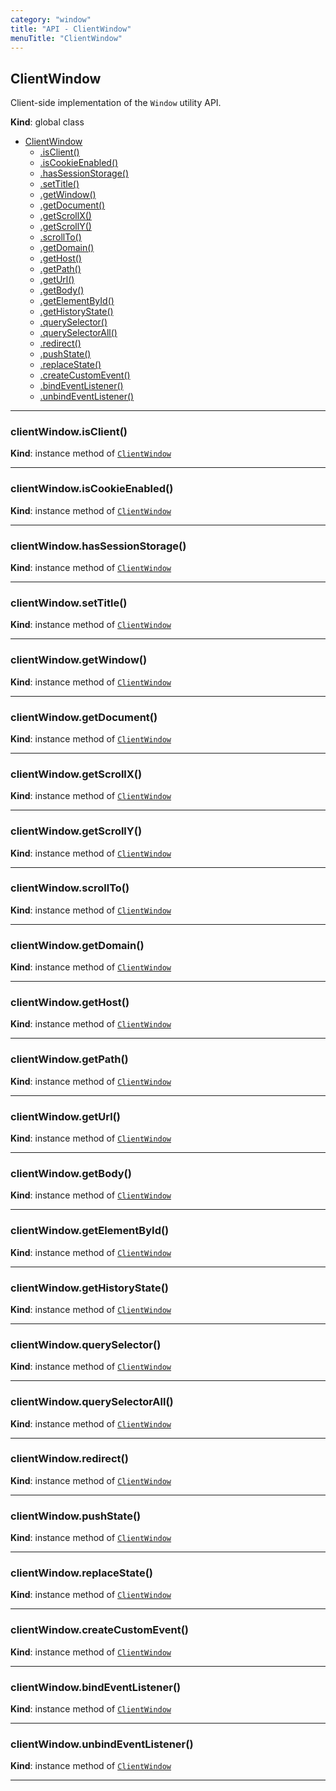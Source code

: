 ```yaml
---
category: "window"
title: "API - ClientWindow"
menuTitle: "ClientWindow"
---
```


## ClientWindow&nbsp;<a name="ClientWindow" href="https://github.com/seznam/ima/blob/v17.9.0/packages/core/src/window/ClientWindow.js#L8" target="_blank"><span class="icon"><i class="fas fa-external-link-alt fa-xs"></i></span></a>
Client-side implementation of the <code>Window</code> utility API.

**Kind**: global class  

* [ClientWindow](#ClientWindow)
    * [.isClient()](#ClientWindow+isClient)
    * [.isCookieEnabled()](#ClientWindow+isCookieEnabled)
    * [.hasSessionStorage()](#ClientWindow+hasSessionStorage)
    * [.setTitle()](#ClientWindow+setTitle)
    * [.getWindow()](#ClientWindow+getWindow)
    * [.getDocument()](#ClientWindow+getDocument)
    * [.getScrollX()](#ClientWindow+getScrollX)
    * [.getScrollY()](#ClientWindow+getScrollY)
    * [.scrollTo()](#ClientWindow+scrollTo)
    * [.getDomain()](#ClientWindow+getDomain)
    * [.getHost()](#ClientWindow+getHost)
    * [.getPath()](#ClientWindow+getPath)
    * [.getUrl()](#ClientWindow+getUrl)
    * [.getBody()](#ClientWindow+getBody)
    * [.getElementById()](#ClientWindow+getElementById)
    * [.getHistoryState()](#ClientWindow+getHistoryState)
    * [.querySelector()](#ClientWindow+querySelector)
    * [.querySelectorAll()](#ClientWindow+querySelectorAll)
    * [.redirect()](#ClientWindow+redirect)
    * [.pushState()](#ClientWindow+pushState)
    * [.replaceState()](#ClientWindow+replaceState)
    * [.createCustomEvent()](#ClientWindow+createCustomEvent)
    * [.bindEventListener()](#ClientWindow+bindEventListener)
    * [.unbindEventListener()](#ClientWindow+unbindEventListener)


* * *

### clientWindow.isClient()&nbsp;<a name="ClientWindow+isClient" href="https://github.com/seznam/ima/blob/v17.9.0/packages/core/src/window/ClientWindow.js#L16" target="_blank"><span class="icon"><i class="fas fa-external-link-alt fa-xs"></i></span></a>
**Kind**: instance method of [<code>ClientWindow</code>](#ClientWindow)  

* * *

### clientWindow.isCookieEnabled()&nbsp;<a name="ClientWindow+isCookieEnabled" href="https://github.com/seznam/ima/blob/v17.9.0/packages/core/src/window/ClientWindow.js#L23" target="_blank"><span class="icon"><i class="fas fa-external-link-alt fa-xs"></i></span></a>
**Kind**: instance method of [<code>ClientWindow</code>](#ClientWindow)  

* * *

### clientWindow.hasSessionStorage()&nbsp;<a name="ClientWindow+hasSessionStorage" href="https://github.com/seznam/ima/blob/v17.9.0/packages/core/src/window/ClientWindow.js#L30" target="_blank"><span class="icon"><i class="fas fa-external-link-alt fa-xs"></i></span></a>
**Kind**: instance method of [<code>ClientWindow</code>](#ClientWindow)  

* * *

### clientWindow.setTitle()&nbsp;<a name="ClientWindow+setTitle" href="https://github.com/seznam/ima/blob/v17.9.0/packages/core/src/window/ClientWindow.js#L52" target="_blank"><span class="icon"><i class="fas fa-external-link-alt fa-xs"></i></span></a>
**Kind**: instance method of [<code>ClientWindow</code>](#ClientWindow)  

* * *

### clientWindow.getWindow()&nbsp;<a name="ClientWindow+getWindow" href="https://github.com/seznam/ima/blob/v17.9.0/packages/core/src/window/ClientWindow.js#L59" target="_blank"><span class="icon"><i class="fas fa-external-link-alt fa-xs"></i></span></a>
**Kind**: instance method of [<code>ClientWindow</code>](#ClientWindow)  

* * *

### clientWindow.getDocument()&nbsp;<a name="ClientWindow+getDocument" href="https://github.com/seznam/ima/blob/v17.9.0/packages/core/src/window/ClientWindow.js#L66" target="_blank"><span class="icon"><i class="fas fa-external-link-alt fa-xs"></i></span></a>
**Kind**: instance method of [<code>ClientWindow</code>](#ClientWindow)  

* * *

### clientWindow.getScrollX()&nbsp;<a name="ClientWindow+getScrollX" href="https://github.com/seznam/ima/blob/v17.9.0/packages/core/src/window/ClientWindow.js#L73" target="_blank"><span class="icon"><i class="fas fa-external-link-alt fa-xs"></i></span></a>
**Kind**: instance method of [<code>ClientWindow</code>](#ClientWindow)  

* * *

### clientWindow.getScrollY()&nbsp;<a name="ClientWindow+getScrollY" href="https://github.com/seznam/ima/blob/v17.9.0/packages/core/src/window/ClientWindow.js#L88" target="_blank"><span class="icon"><i class="fas fa-external-link-alt fa-xs"></i></span></a>
**Kind**: instance method of [<code>ClientWindow</code>](#ClientWindow)  

* * *

### clientWindow.scrollTo()&nbsp;<a name="ClientWindow+scrollTo" href="https://github.com/seznam/ima/blob/v17.9.0/packages/core/src/window/ClientWindow.js#L103" target="_blank"><span class="icon"><i class="fas fa-external-link-alt fa-xs"></i></span></a>
**Kind**: instance method of [<code>ClientWindow</code>](#ClientWindow)  

* * *

### clientWindow.getDomain()&nbsp;<a name="ClientWindow+getDomain" href="https://github.com/seznam/ima/blob/v17.9.0/packages/core/src/window/ClientWindow.js#L110" target="_blank"><span class="icon"><i class="fas fa-external-link-alt fa-xs"></i></span></a>
**Kind**: instance method of [<code>ClientWindow</code>](#ClientWindow)  

* * *

### clientWindow.getHost()&nbsp;<a name="ClientWindow+getHost" href="https://github.com/seznam/ima/blob/v17.9.0/packages/core/src/window/ClientWindow.js#L117" target="_blank"><span class="icon"><i class="fas fa-external-link-alt fa-xs"></i></span></a>
**Kind**: instance method of [<code>ClientWindow</code>](#ClientWindow)  

* * *

### clientWindow.getPath()&nbsp;<a name="ClientWindow+getPath" href="https://github.com/seznam/ima/blob/v17.9.0/packages/core/src/window/ClientWindow.js#L124" target="_blank"><span class="icon"><i class="fas fa-external-link-alt fa-xs"></i></span></a>
**Kind**: instance method of [<code>ClientWindow</code>](#ClientWindow)  

* * *

### clientWindow.getUrl()&nbsp;<a name="ClientWindow+getUrl" href="https://github.com/seznam/ima/blob/v17.9.0/packages/core/src/window/ClientWindow.js#L131" target="_blank"><span class="icon"><i class="fas fa-external-link-alt fa-xs"></i></span></a>
**Kind**: instance method of [<code>ClientWindow</code>](#ClientWindow)  

* * *

### clientWindow.getBody()&nbsp;<a name="ClientWindow+getBody" href="https://github.com/seznam/ima/blob/v17.9.0/packages/core/src/window/ClientWindow.js#L138" target="_blank"><span class="icon"><i class="fas fa-external-link-alt fa-xs"></i></span></a>
**Kind**: instance method of [<code>ClientWindow</code>](#ClientWindow)  

* * *

### clientWindow.getElementById()&nbsp;<a name="ClientWindow+getElementById" href="https://github.com/seznam/ima/blob/v17.9.0/packages/core/src/window/ClientWindow.js#L145" target="_blank"><span class="icon"><i class="fas fa-external-link-alt fa-xs"></i></span></a>
**Kind**: instance method of [<code>ClientWindow</code>](#ClientWindow)  

* * *

### clientWindow.getHistoryState()&nbsp;<a name="ClientWindow+getHistoryState" href="https://github.com/seznam/ima/blob/v17.9.0/packages/core/src/window/ClientWindow.js#L152" target="_blank"><span class="icon"><i class="fas fa-external-link-alt fa-xs"></i></span></a>
**Kind**: instance method of [<code>ClientWindow</code>](#ClientWindow)  

* * *

### clientWindow.querySelector()&nbsp;<a name="ClientWindow+querySelector" href="https://github.com/seznam/ima/blob/v17.9.0/packages/core/src/window/ClientWindow.js#L159" target="_blank"><span class="icon"><i class="fas fa-external-link-alt fa-xs"></i></span></a>
**Kind**: instance method of [<code>ClientWindow</code>](#ClientWindow)  

* * *

### clientWindow.querySelectorAll()&nbsp;<a name="ClientWindow+querySelectorAll" href="https://github.com/seznam/ima/blob/v17.9.0/packages/core/src/window/ClientWindow.js#L166" target="_blank"><span class="icon"><i class="fas fa-external-link-alt fa-xs"></i></span></a>
**Kind**: instance method of [<code>ClientWindow</code>](#ClientWindow)  

* * *

### clientWindow.redirect()&nbsp;<a name="ClientWindow+redirect" href="https://github.com/seznam/ima/blob/v17.9.0/packages/core/src/window/ClientWindow.js#L173" target="_blank"><span class="icon"><i class="fas fa-external-link-alt fa-xs"></i></span></a>
**Kind**: instance method of [<code>ClientWindow</code>](#ClientWindow)  

* * *

### clientWindow.pushState()&nbsp;<a name="ClientWindow+pushState" href="https://github.com/seznam/ima/blob/v17.9.0/packages/core/src/window/ClientWindow.js#L180" target="_blank"><span class="icon"><i class="fas fa-external-link-alt fa-xs"></i></span></a>
**Kind**: instance method of [<code>ClientWindow</code>](#ClientWindow)  

* * *

### clientWindow.replaceState()&nbsp;<a name="ClientWindow+replaceState" href="https://github.com/seznam/ima/blob/v17.9.0/packages/core/src/window/ClientWindow.js#L189" target="_blank"><span class="icon"><i class="fas fa-external-link-alt fa-xs"></i></span></a>
**Kind**: instance method of [<code>ClientWindow</code>](#ClientWindow)  

* * *

### clientWindow.createCustomEvent()&nbsp;<a name="ClientWindow+createCustomEvent" href="https://github.com/seznam/ima/blob/v17.9.0/packages/core/src/window/ClientWindow.js#L198" target="_blank"><span class="icon"><i class="fas fa-external-link-alt fa-xs"></i></span></a>
**Kind**: instance method of [<code>ClientWindow</code>](#ClientWindow)  

* * *

### clientWindow.bindEventListener()&nbsp;<a name="ClientWindow+bindEventListener" href="https://github.com/seznam/ima/blob/v17.9.0/packages/core/src/window/ClientWindow.js#L205" target="_blank"><span class="icon"><i class="fas fa-external-link-alt fa-xs"></i></span></a>
**Kind**: instance method of [<code>ClientWindow</code>](#ClientWindow)  

* * *

### clientWindow.unbindEventListener()&nbsp;<a name="ClientWindow+unbindEventListener" href="https://github.com/seznam/ima/blob/v17.9.0/packages/core/src/window/ClientWindow.js#L214" target="_blank"><span class="icon"><i class="fas fa-external-link-alt fa-xs"></i></span></a>
**Kind**: instance method of [<code>ClientWindow</code>](#ClientWindow)  

* * *

